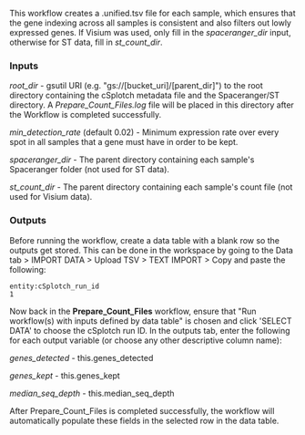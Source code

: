 
This workflow creates a .unified.tsv file for each sample, which ensures that the gene indexing across all samples is consistent and also filters out lowly expressed genes. If Visium was used, only fill in the _spaceranger_dir_ input, otherwise for ST data, fill in _st_count_dir_.

### Inputs
_root_dir_ - gsutil URI (e.g. "gs://[bucket_uri]/[parent_dir]") to the root directory containing the cSplotch metadata file and the Spaceranger/ST directory. A _Prepare_Count_Files.log_ file will be placed in this directory after the Workflow is completed successfully. 

_min_detection_rate_ (default 0.02) - Minimum expression rate over every spot in all samples that a gene must have in order to be kept.

_spaceranger_dir_ - The parent directory containing each sample's Spaceranger folder (not used for ST data).

_st_count_dir_ - The parent directory containing each sample's count file (not used for Visium data).


### Outputs
Before running the workflow, create a data table with a blank row so the outputs get stored. This can be done in the workspace by going to the Data tab > IMPORT DATA > Upload TSV > TEXT IMPORT > Copy and paste the following:
```
entity:cSplotch_run_id
1
```
Now back in the **Prepare_Count_Files** workflow, ensure that "Run workflow(s) with inputs defined by data table" is chosen and click 'SELECT DATA' to choose the cSplotch run ID. In the outputs tab, enter the following for each output variable (or choose any other descriptive column name):

_genes_detected_ - this.genes_detected

_genes_kept_ - this.genes_kept

_median_seq_depth_ - this.median_seq_depth

After Prepare_Count_Files is completed successfully, the workflow will automatically populate these fields  in the selected row in the data table.


